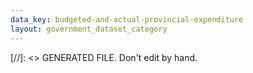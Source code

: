 ```yaml
---
data_key: budgeted-and-actual-provincial-expenditure
layout: government_dataset_category
---
```

[//]: <> GENERATED FILE. Don't edit by hand.